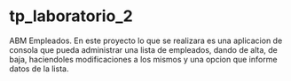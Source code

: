 # tp_laboratorio_2
ABM Empleados. En este proyecto lo que se realizara es una aplicacion de consola que pueda administrar una lista de empleados, dando de alta, de baja, haciendoles modificaciones a los mismos y una opcion que informe datos de la lista.
